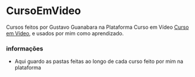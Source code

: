 # CursoEmVideo
Cursos feitos por Gustavo Guanabara na Plataforma Curso em Vídeo [Curso em Vídeo](https://www.cursoemvideo.com/cursos/), e usados por mim como aprendizado.

### informações

- Aqui guardo as pastas feitas ao longo de cada curso feito por mim na plataforma
